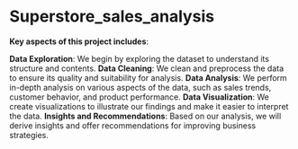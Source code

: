 # Superstore_sales_analysis

**Key aspects of this project includes**:

**Data Exploration**: We begin by exploring the dataset to understand its structure and contents.
**Data Cleaning**: We clean and preprocess the data to ensure its quality and suitability for analysis.
**Data Analysis**: We perform in-depth analysis on various aspects of the data, such as sales trends, customer behavior, and product performance.
**Data Visualization**: We create visualizations to illustrate our findings and make it easier to interpret the data.
**Insights and Recommendations**: Based on our analysis, we will derive insights and offer recommendations for improving business strategies.
